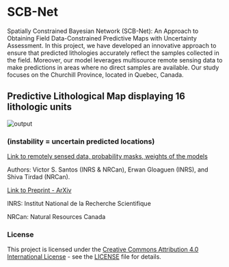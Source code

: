 # SCB-Net
Spatially Constrained Bayesian Network (SCB-Net): An Approach to Obtaining Field Data-Constrained Predictive Maps with Uncertainty Assessment. In this project, we have developed an innovative approach to ensure that predicted lithologies accurately reflect the samples collected in the field. Moreover, our model leverages multisource remote sensing data to make predictions in areas where no direct samples are available. Our study focuses on the Churchill Province, located in Quebec, Canada.


## Predictive Lithological Map displaying 16 lithologic units 

![output](https://github.com/victsnet/SCB-Net/assets/53713685/81b74534-f222-4854-8d4e-ff265c06011d)
### (instability = uncertain predicted locations)

[Link to remotely sensed data, probability masks, weights of the models](https://drive.google.com/drive/folders/1XKIUqlInuHOdva_IWbaQ_Ynezm4p_Fcd?usp=drive_link)

Authors: Victor S. Santos (INRS & NRCan), Erwan Gloaguen (INRS), and Shiva Tirdad (NRCan).

[Link to Preprint - ArXiv](https://arxiv.org/abs/2403.20195)

INRS: Institut National de la Recherche Scientifique

NRCan: Natural Resources Canada

### License

This project is licensed under the [Creative Commons Attribution 4.0 International License](LICENSE) - see the [LICENSE](LICENSE) file for details.
